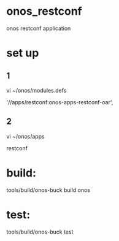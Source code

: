 # onos_restconf
onos restconf application

# set up
## 1
vi ~/onos/modules.defs

'//apps/restconf:onos-apps-restconf-oar',

## 2
vi ~/onos/apps

<module>restconf</module>

# build:

tools/build/onos-buck build onos

# test:

tools/build/onos-buck test